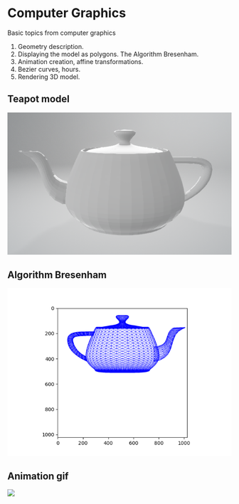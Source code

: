 # Computer Graphics
Basic topics from computer graphics

1. Geometry description.
2. Displaying the model as polygons. The Algorithm Bresenham.
3. Animation creation, affine transformations.
4. Bezier curves, hours.
5. Rendering 3D model.

## Teapot model
![](/NotationObj/teapot.png)
## Algorithm Bresenham
![](/Bresenham/teapot.png)
## Animation gif
![](/Animation/teapot_anim.png)
